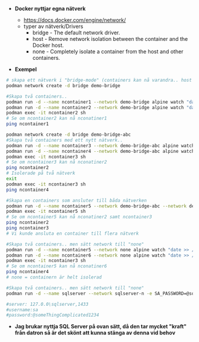 * **Docker nyttjar egna nätverk**
    * https://docs.docker.com/engine/network/
    * typer av nätverk/Drivers
        * bridge - The default network driver.
        * host - Remove network isolation between the container and the Docker host.
        * none - Completely isolate a container from the host and other containers.

* **Exempel**

```bash
# skapa ett nätverk i "bridge-mode" (containers kan nå varandra.. host kan nå om port är publicerad -p XXXX:YYYY)
podman network create -d bridge demo-bridge
```

```bash
#Skapa två containers..
podman run -d --name ncontainer1 --network demo-bridge alpine watch "date >> /var/log/date.log"
podman run -d --name ncontainer2 --network demo-bridge alpine watch "date >> /var/log/date.log"
podman exec -it ncontainer2 sh
# Se om ncontainer2 kan nå nconatiner1
ping ncontainer1
```

```bash
podman network create -d bridge demo-bridge-abc
#Skapa två containers med ett nytt nätverk..
podman run -d --name ncontainer3 --network demo-bridge-abc alpine watch "date >> /var/log/date.log"
podman run -d --name ncontainer4 --network demo-bridge-abc alpine watch "date >> /var/log/date.log"
podman exec -it ncontainer3 sh
# Se om ncontainer3 kan nå nconatiner2
ping ncontainer2
# Isolerade på två nätverk
exit 
podman exec -it ncontainer3 sh
ping ncontainer4
```

```bash
#Skapa en containers som ansluter till båda nätverken
podman run -d --name ncontainer5 --network demo-bridge-abc --network demo-bridge alpine watch "date >> /var/log/date.log"
podman exec -it ncontainer5 sh
# Se om ncontainer5 kan nå nconatiner2 samt ncontainer3
ping ncontainer2
ping ncontainer3
# Vi kunde ansluta en container till flera nätverk
```


```bash
#Skapa två containers.. men sätt network till "none"
podman run -d --name ncontainer5 --network none alpine watch "date >> /var/log/date.log"
podman run -d --name ncontainer6 --network none alpine watch "date >> /var/log/date.log"
podman exec -it ncontainer3 sh
# Se om ncontainer5 kan nå nconatiner6
ping ncontainer4
# none = containern är helt isolerad
```

```bash
#Skapa två containers.. men sätt network till "none"
podman run -d --name sqlserver --network sqlserver-n -e SA_PASSWORD=@someThingComplicated1234 -e ACCEPT_EULA=Y -p 1433:1433 mcr.microsoft.com/mssql/server:2022-latest

#server: 127.0.0\sqlserver,1433
#username:sa
#password:@someThingComplicated1234
```

* **Jag brukar nyttja SQL Server på ovan sätt, då den tar mycket "kraft" från datron så är det skönt att kunna stänga av denna vid behov**
